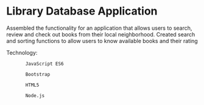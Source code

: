 # Library Database Application

Assembled the functionality for an application that allows users to search, review and check out books from their local neighborhood.
Created search and sorting functions to allow users to know available books and their rating

Technology:

           JavaScript ES6
           
           Bootstrap
           
           HTML5
           
           Node.js
